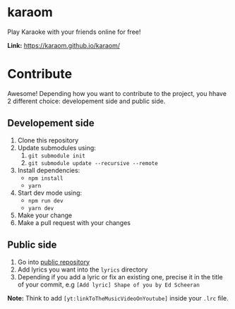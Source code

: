 # karaom

Play Karaoke with your friends online for free!

**Link:** https://karaom.github.io/karaom/

# Contribute

Awesome! Depending how you want to contribute to the project, you hhave 2 different choice: developement side and public side.

## Developement side

1. Clone this repository
2. Update submodules using:
    1. ``git submodule init``
    2. ``git submodule update --recursive --remote``
3. Install dependencies:
    - ``npm install``
    - ``yarn``
4. Start dev mode using:
    - ``npm run dev``
    - ``yarn dev``
5. Make your change
6. Make a pull request with your changes

## Public side

1. Go into [public repository](https://github.com/Karaom/karaom-public)
2. Add lyrics you want into the ``lyrics`` directory
3. Depending if you add a lyric or fix an existing one, precise it in the title of your commit, e.g ``[Add lyric] Shape of you by Ed Scheeran``

**Note:** Think to add ``[yt:linkToTheMusicVideoOnYoutube]`` inside your ``.lrc`` file.